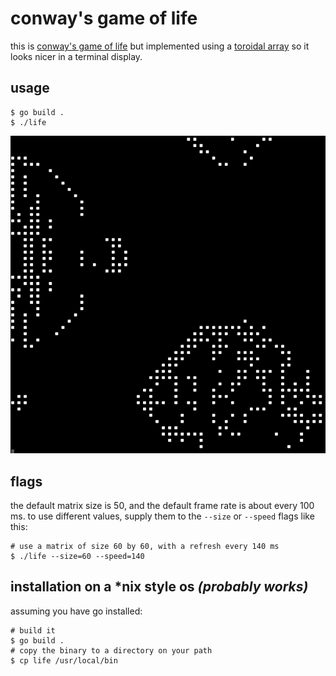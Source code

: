 # conway's game of life

this is [conway's game of life](https://en.wikipedia.org/wiki/Conway%27s_Game_of_Life) but implemented using a [toroidal array](https://en.wikipedia.org/wiki/Torus) so it looks nicer in a terminal display.

## usage 
```
$ go build .
$ ./life
```
![example output for size = 50](./img/50.png)  

## flags
the default matrix size is 50, and the default frame rate is about every 100 ms. to use different values, supply them to the `--size` or `--speed` flags like this: 

```
# use a matrix of size 60 by 60, with a refresh every 140 ms  
$ ./life --size=60 --speed=140
```

## installation on a *nix style os _(probably works)_
assuming you have go installed:
```
# build it
$ go build .
# copy the binary to a directory on your path
$ cp life /usr/local/bin
```
